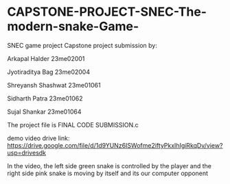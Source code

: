 # CAPSTONE-PROJECT-SNEC-The-modern-snake-Game-
SNEC game project Capstone project submission
by:

Arkapal Halder 23me02001

Jyotiraditya Bag 23me02004

Shreyansh Shashwat 23me01061

Sidharth Patra 23me01062

Sujal Shankar 23me01064

The project file is FINAL CODE SUBMISSION.c

demo video drive link:
https://drive.google.com/file/d/1d9YUNz6ISWofme2iftyPkxIhIgiRkqDv/view?usp=drivesdk

In the video, the left side green snake is controlled by the player and the right side pink snake is moving by itself and its our computer opponent
